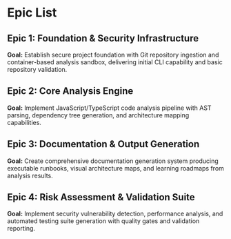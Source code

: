 # Epic List

## Epic 1: Foundation & Security Infrastructure
**Goal:** Establish secure project foundation with Git repository ingestion and container-based analysis sandbox, delivering initial CLI capability and basic repository validation.

## Epic 2: Core Analysis Engine
**Goal:** Implement JavaScript/TypeScript code analysis pipeline with AST parsing, dependency tree generation, and architecture mapping capabilities.

## Epic 3: Documentation & Output Generation
**Goal:** Create comprehensive documentation generation system producing executable runbooks, visual architecture maps, and learning roadmaps from analysis results.

## Epic 4: Risk Assessment & Validation Suite
**Goal:** Implement security vulnerability detection, performance analysis, and automated testing suite generation with quality gates and validation reporting.
